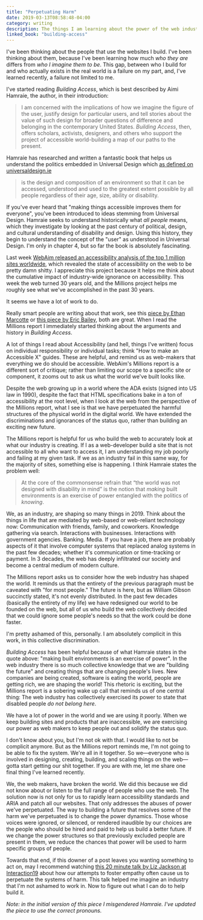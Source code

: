 ```yaml
---
title: "Perpetuating Harm"
date: 2019-03-13T08:58:48-04:00
category: writing
description: The things I am learning about the power of the web industry.
linked_book: "building-access"
---
```


I've been thinking about the people that use the websites I build. I've been thinking about them, because I've been learning how much _who they are_ differs from _who I imagine them to be_. This gap, between who I build for and who actually exists in the real world is a failure on my part, and, I've learned recently, a failure not limited to me.

I've started reading _Building Access_, which is best described by Aimi Hamraie, the author, in their introduction:

> I am concerned with the implications of how we imagine the figure of the user, justify design for particular users, and tell stories about the value of such design for broader questions of difference and belonging in the contemporary United States. _Building Access_, then, offers scholars, activists, designers, and others who support the project of accessible world-building a map of our paths to the present.

Hamraie has researched and written a fantastic book that helps us understand the politics embedded in Universal Design which [as defined on universaldesign.ie](http://universaldesign.ie/What-is-Universal-Design/)

> is the design and composition of an environment so that it can be accessed, understood and used to the greatest extent possible by all people regardless of their age, size, ability or disability.

If you've ever heard that "making things accessible improves them for everyone", you've been introduced to ideas stemming from Universal Design. Hamraie seeks to understand historically what *all people* means, which they investigate by looking at the past century of political, design, and cultural understanding of disability and design. Using this history, they begin to understand the concept of the "user" as understood in Universal Design. I'm only in chapter 4, but so far the book is absolutely fascinating.

Last week [WebAim released an accessibility analysis of the top 1 million sites worldwide](https://webaim.org/projects/million/), which revealed the state of accessibility on the web to be pretty damn shitty. I appreciate this project because it helps me think about the cumulative impact of industry-wide ignorance on accessibility. This week the web turned 30 years old, and the Millions project helps me roughly see what we've accomplished in the past 30 years.

It seems we have a lot of work to do.

Really smart people are writing about that work, see this [piece by Ethan Marcotte](https://ethanmarcotte.com/wrote/the-web-we-broke/) or [this piece by Eric Bailey](https://ericwbailey.design/writing/2019-03-05-fighting-uphill.html), both are great. When I read the Millions report I immediately started thinking about the arguments and history in _Building Access_.

A lot of things I read about Accessibility (and hell, things I've written) focus on individual responsibility or individual tasks; think "How to make an Accessible X" guides. These are helpful, and remind us as web-makers that everything we do should be accessible. WebAim's Millions report is a different sort of critique; rather than limiting our scope to a specific site or component, it zooms out to ask us what the world we've built looks like.

Despite the web growing up in a world where the ADA exists (signed into US law in 1990), despite the fact that HTML specifications bake in a ton of accessibility at the root level, when I look at the web from the perspective of the Millions report, what I see is that we have perpetuated the harmful structures of the physical world in the digital world. We have extended the discriminations and ignorances of the status quo, rather than building an exciting new future.

The Millions report is helpful for us who build the web to accurately look at what our industry is creating. If I as a web-developer build a site that is not accessible to all who want to access it, I am understanding my job poorly and failing at my given task. If we as an industry fail in this same way, for the majority of sites, something else is happening. I think Hamraie states the problem well:

> At the core of the commonsense refrain that “the world was not designed with disability in mind” is the notion that _making_ built environments is an exercise of power entangled with the politics of _knowing_.

We, as an industry, are shaping so many things in 2019. Think about the things in life that are mediated by web-based or web-reliant technology now: Communication with friends, family, and coworkers. Knowledge gathering via search. Interactions with businesses. Interactions with government agencies. Banking. Media. If you have a job, there are probably aspects of it that involve computer systems that replaced analog systems in the past few decades; whether it's communication or time-tracking or payment. In 3 decades, the web has deeply infiltrated our society and become a central medium of modern culture.

The Millions report asks us to consider how the web industry has shaped the world. It reminds us that the entirety of the previous paragraph must be caveated with "for most people." The future is here, but as William Gibson succinctly stated, it's not evenly distributed. In the past few decades (basically the entirety of my life) we have redesigned our world to be founded on the web, but all of us who build the web collectively decided that we could ignore some people's needs so that the work could be done faster.

I'm pretty ashamed of this, personally. I am absolutely complicit in this work, in this collective discrimination.

_Building Access_ has been helpful because of what Hamraie states in the quote above: "making built environments is an exercise of power". In the web industry there is so much collective knowledge that we are "building the future" and creating things that are changing people's lives. New companies are being created, software is eating the world, people are getting rich, we are shaping the world! This rhetoric is exciting, but the Millions report is a sobering wake up call that reminds us of one central thing: The web industry has collectively exercised its power to state that disabled people _do not belong here_.

We have a lot of power in the world and we are using it poorly. When we keep building sites and products that are inaccessible, we are exercising our power as web makers to keep people out and solidify the status quo.

I don't know about you, but I'm not ok with that. I would like to not be complicit anymore. But as the Millions report reminds me, I'm not going to be able to fix the system. We're all in it together. So we—everyone who is involved in designing, creating, building, and scaling things on the web—gotta start getting our shit together. If you are with me, let me share one final thing I've learned recently.

We, the web makers, have broken the world. We did this because we did not know about or listen to the full range of people who use the web. The solution now is not only for us to rapidly learn accessibility standards and ARIA and patch all our websites. That only addresses the abuses of power we've perpetuated. The way to building a future that resolves some of the harm we've perpetuated is to change the power dynamics. Those whose voices were ignored, or silenced, or rendered inaudible by our choices are the people who should be hired and paid to help us build a better future. If we change the power structures so that previously excluded people are present in them, we reduce the chances that power will be used to harm specific groups of people.

Towards that end, if this downer of a post leaves you wanting something to act on, may I recommend watching [this 20 minute talk by Liz Jackson at Interaction19](https://vimeo.com/319388683) about how our attempts to foster empathy often cause us to perpetuate the systems of harm. This talk helped me imagine an industry that I'm not ashamed to work in. Now to figure out what I can do to help build it.

_Note: in the initial version of this piece I misgendered Hamraie. I've updated the piece to use the correct pronouns._
